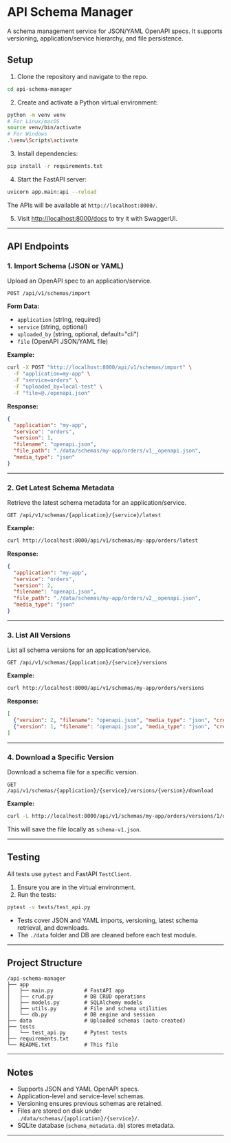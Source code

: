 # API Schema Manager

A schema management service for JSON/YAML OpenAPI specs. It supports versioning, application/service hierarchy, and file persistence.

## Setup

1. Clone the repository and navigate to the repo.

```bash
cd api-schema-manager
```

2. Create and activate a Python virtual environment:

```bash
python -m venv venv
# For Linux/macOS
source venv/bin/activate  
# For Windows 
.\venv\Scripts\activate
```

3. Install dependencies:

```bash
pip install -r requirements.txt
```

4. Start the FastAPI server:

```bash
uvicorn app.main:api --reload
```

The APIs will be available at `http://localhost:8000/`.

5. Visit [http://localhost:8000/docs](http://localhost:8000/docs) to try it with SwaggerUI.

---

## API Endpoints

### 1. Import Schema (JSON or YAML)

Upload an OpenAPI spec to an application/service.

```
POST /api/v1/schemas/import
```

**Form Data:**

* `application` (string, required)
* `service` (string, optional)
* `uploaded_by` (string, optional, default="cli")
* `file` (OpenAPI JSON/YAML file)

**Example:**

```bash
curl -X POST "http://localhost:8000/api/v1/schemas/import" \
  -F "application=my-app" \
  -F "service=orders" \
  -F "uploaded_by=local-test" \
  -F "file=@./openapi.json"
```

**Response:**

```json
{
  "application": "my-app",
  "service": "orders",
  "version": 1,
  "filename": "openapi.json",
  "file_path": "./data/schemas/my-app/orders/v1__openapi.json",
  "media_type": "json"
}
```

---

### 2. Get Latest Schema Metadata

Retrieve the latest schema metadata for an application/service.

```
GET /api/v1/schemas/{application}/{service}/latest
```

**Example:**

```bash
curl http://localhost:8000/api/v1/schemas/my-app/orders/latest
```

**Response:**

```json
{
  "application": "my-app",
  "service": "orders",
  "version": 2,
  "filename": "openapi.json",
  "file_path": "./data/schemas/my-app/orders/v2__openapi.json",
  "media_type": "json"
}
```

---

### 3. List All Versions

List all schema versions for an application/service.

```
GET /api/v1/schemas/{application}/{service}/versions
```

**Example:**

```bash
curl http://localhost:8000/api/v1/schemas/my-app/orders/versions
```

**Response:**

```json
[
  {"version": 2, "filename": "openapi.json", "media_type": "json", "created_at": "2025-09-08T11:17:59"},
  {"version": 1, "filename": "openapi.json", "media_type": "json", "created_at": "2025-09-08T11:17:03"}
]
```

---

### 4. Download a Specific Version

Download a schema file for a specific version.

```
GET /api/v1/schemas/{application}/{service}/versions/{version}/download
```

**Example:**

```bash
curl -L http://localhost:8000/api/v1/schemas/my-app/orders/versions/1/download -o schema-v1.json
```

This will save the file locally as `schema-v1.json`.

---

## Testing

All tests use `pytest` and FastAPI `TestClient`.

1. Ensure you are in the virtual environment.
2. Run the tests:

```bash
pytest -v tests/test_api.py
```

* Tests cover JSON and YAML imports, versioning, latest schema retrieval, and downloads.
* The `./data` folder and DB are cleaned before each test module.

---

## Project Structure

```
/api-schema-manager
├── app
│   ├── main.py          # FastAPI app
│   ├── crud.py          # DB CRUD operations
│   ├── models.py        # SQLAlchemy models
│   ├── utils.py         # File and schema utilities
│   └── db.py            # DB engine and session
├── data                 # Uploaded schemas (auto-created)
├── tests
│   └── test_api.py      # Pytest tests
├── requirements.txt
└── README.txt           # This file
```

---

## Notes

* Supports JSON and YAML OpenAPI specs.
* Application-level and service-level schemas.
* Versioning ensures previous schemas are retained.
* Files are stored on disk under `./data/schemas/{application}/{service}/`.
* SQLite database (`schema_metadata.db`) stores metadata.

---